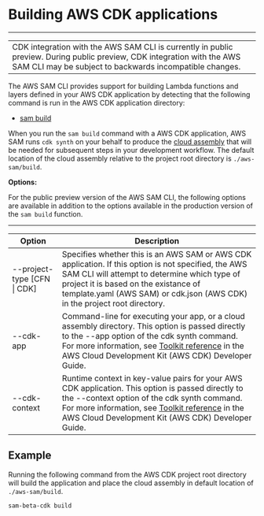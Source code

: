 # Building AWS CDK applications<a name="serverless-cdk-building"></a>


****  

|  | 
| --- |
| CDK integration with the AWS SAM CLI is currently in public preview\. During public preview, CDK integration with the AWS SAM CLI may be subject to backwards incompatible changes\. | 

The AWS SAM CLI provides support for building Lambda functions and layers defined in your AWS CDK application by detecting that the following command is run in the AWS CDK application directory:
+ [sam build](sam-cli-command-reference-sam-build.md)

When you run the `sam build` command with a AWS CDK application, AWS SAM runs `cdk synth` on your behalf to produce the [cloud assembly](https://docs.aws.amazon.com/cdk/latest/guide/apps.html#apps_cloud_assembly) that will be needed for subsequent steps in your development workflow\. The default location of the cloud assembly relative to the project root directory is `./aws-sam/build`\.

**Options:**

For the public preview version of the AWS SAM CLI, the following options are available in addition to the options available in the production version of the `sam build` function\.


****  

| Option | Description | 
| --- | --- | 
| \-\-project\-type \[CFN \| CDK\] | Specifies whether this is an AWS SAM or AWS CDK application\. If this option is not specified, the AWS SAM CLI will attempt to determine which type of project it is based on the existance of template\.yaml \(AWS SAM\) or cdk\.json \(AWS CDK\) in the project root directory\. | 
| \-\-cdk\-app | Command\-line for executing your app, or a cloud assembly directory\. This option is passed directly to the \-\-app option of the cdk synth command\. For more information, see [Toolkit reference](https://docs.aws.amazon.com/cdk/latest/guide/cli.html#cli-ref) in the AWS Cloud Development Kit \(AWS CDK\) Developer Guide\. | 
| \-\-cdk\-context | Runtime context in key\-value pairs for your AWS CDK application\. This option is passed directly to the \-\-context option of the cdk synth command\. For more information, see [Toolkit reference](https://docs.aws.amazon.com/cdk/latest/guide/cli.html#cli-ref) in the AWS Cloud Development Kit \(AWS CDK\) Developer Guide\. | 

## Example<a name="building-cdk-applications-examples"></a>

Running the following command from the AWS CDK project root directory will build the application and place the cloud assembly in default location of `./aws-sam/build`\. 

```
sam-beta-cdk build
```